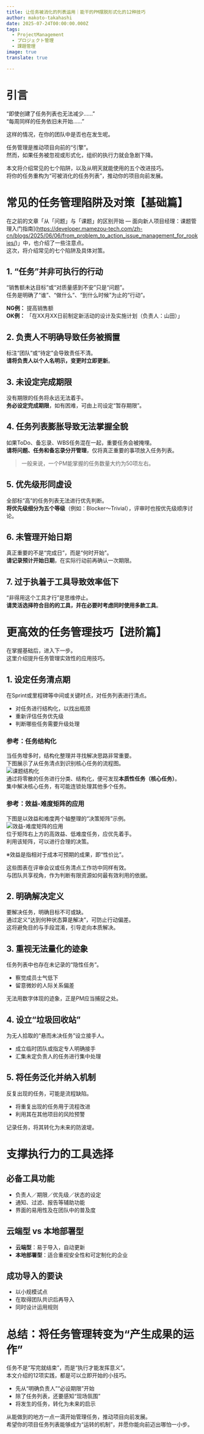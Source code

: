 ```yaml
---
title: 让任务被消化的列表运用｜能干的PM摆脱形式化的12种技巧
author: makoto-takahashi
date: 2025-07-24T00:00:00.000Z
tags:
  - ProjectManagement
  - プロジェクト管理
  - 課題管理
image: true
translate: true

---
```


# 引言
“即使创建了任务列表也无法减少……”  
“每周同样的任务依旧未开始……”  

这样的情况，在你的团队中是否也在发生呢。

任务管理是推动项目向前的“引擎”。  
然而，如果任务被忽视或形式化，组织的执行力就会急剧下降。

本文将介绍常见的七个陷阱，以及从明天就能使用的五个改进技巧。  
将你的任务重构为“可被消化的任务列表”，推动你的项目向前发展。

# 常见的任务管理陷阱及对策【基础篇】

在之前的文章「从「问题」与「课题」的区别开始 — 面向新人项目经理：课题管理入门指南](https://developer.mamezou-tech.com/zh-cn/blogs/2025/06/06/from_problem_to_action_issue_management_for_rookies/)」中，也介绍了一些注意点。  
这次，将介绍常见的七个陷阱及具体对策。

## 1. “任务”并非可执行的行动
“销售额未达目标”或“对质量感到不安”只是“问题”。  
任务是明确了“谁”、“做什么”、“到什么时候”为止的“行动”。

**NG例：** 提高销售额  
**OK例：** 「在XX月XX日前制定新活动的设计及实施计划（负责人：山田）」

## 2. 负责人不明确导致任务被搁置
标注“团队”或“待定”会导致责任不清。  
**请将负责人以个人名明示，变更时立即更新**。

## 3. 未设定完成期限
没有期限的任务将永远无法着手。  
**务必设定完成期限**，如有困难，可由上司设定“暂存期限”。

## 4. 任务列表膨胀导致无法掌握全貌
如果ToDo、备忘录、WBS任务混在一起，重要任务会被掩埋。  
**请将问题、任务和备忘录分开管理**，仅将真正重要的事项放入任务列表。

> 一般来说，一个PM能掌握的任务数量大约为50项左右。

## 5. 优先级形同虚设
全部标“高”的任务列表无法进行优先判断。  
**将优先级细分为五个等级**（例如：Blocker～Trivial），评审时也按优先级顺序讨论。

## 6. 未管理开始日期
真正重要的不是“完成日”，而是“何时开始”。  
**请记录预计开始日期**，在实际行动前再确认一次期限。

## 7. 过于执着于工具导致效率低下
“非得用这个工具才行”是思维停止。  
**请灵活选择符合目的的工具，并在必要时考虑同时使用多款工具**。

# 更高效的任务管理技巧【进阶篇】
在掌握基础后，进入下一步。  
这里介绍提升任务管理实效性的应用技巧。

## 1. 设定任务清点期
在Sprint或里程碑等中间或关键时点，对任务列表进行清点。  
- 对任务进行结构化，以找出瓶颈  
- 重新评估任务优先级  
- 判断哪些任务需要升级处理

### 参考：任务结构化
当任务增多时，结构化整理并寻找解决思路非常重要。  
下图展示了从任务清点到识别核心任务的流程图。  
![课题结构化](/img/pm/issue_management_stracture.png)  
通过将零散的任务进行分类、结构化，便可发现**本质性任务（核心任务）**。  
集中解决核心任务，有可能连锁处理其他多个任务。

### 参考：效益-难度矩阵的应用
下图是以效益和难度两个轴整理的“决策矩阵”示例。  
![效益-难度矩阵的应用](/img/pm/issue_management_matrix.png)  
位于矩阵右上方的高效益、低难度任务，应优先着手。  
利用该矩阵，可以进行合理的决策。

※效益是指相对于成本可预期的成果，即“性价比”。

这些图表在评审会议或任务清点工作坊中同样有效。  
与团队共享视角，作为判断有限资源如何最有效利用的依据。

## 2. 明确解决定义
要解决任务，明确目标不可或缺。  
通过定义“达到何种状态算是解决”，可防止行动偏差。  
这将避免目的与手段混淆，引导走向本质解决。

## 3. 重视无法量化的迹象
任务列表中也存在未记录的“隐性任务”。  
- 察觉成员士气低下  
- 留意微妙的人际关系偏差

无法用数字体现的迹象，正是PM应当捕捉之处。

## 4. 设立“垃圾回收站”
为无人拾取的“悬而未决任务”设立接手人。  
- 成立临时团队或指定专人明确接手  
- 汇集未定负责人的任务进行集中处理

## 5. 将任务泛化并纳入机制
反复出现的任务，可能是流程缺陷。  
- 将重复出现的任务用于流程改进  
- 利用其在其他项目的风险预警

记录任务，将其转化为未来的防波堤。

# 支撑执行力的工具选择

## 必备工具功能
- 负责人／期限／优先级／状态的设定  
- 通知、过滤、报告等辅助功能  
- 界面的易用性及在团队中的普及度

## 云端型 vs 本地部署型
- **云端型**：易于导入，自动更新  
- **本地部署型**：适合重视安全性和可定制化的企业

## 成功导入的要诀
- 以小规模试点  
- 在取得团队共识后再导入  
- 同时设计运用规则

# 总结：将任务管理转变为“产生成果的运作”
任务不是“写完就结束”，而是“执行才能发挥意义”。  
本文介绍的12项实践，都是可以立即开始的小技巧。

- 先从“明确负责人”“必设期限”开始  
- 除了任务列表，还要感知“现场氛围”  
- 将发生的任务，转化为未来的启示

从能做到的地方一点一滴开始管理任务，推动项目向前发展。  
希望你的项目任务列表能够成为“运转的机制”，并愿你能向前迈出哪怕一小步。
